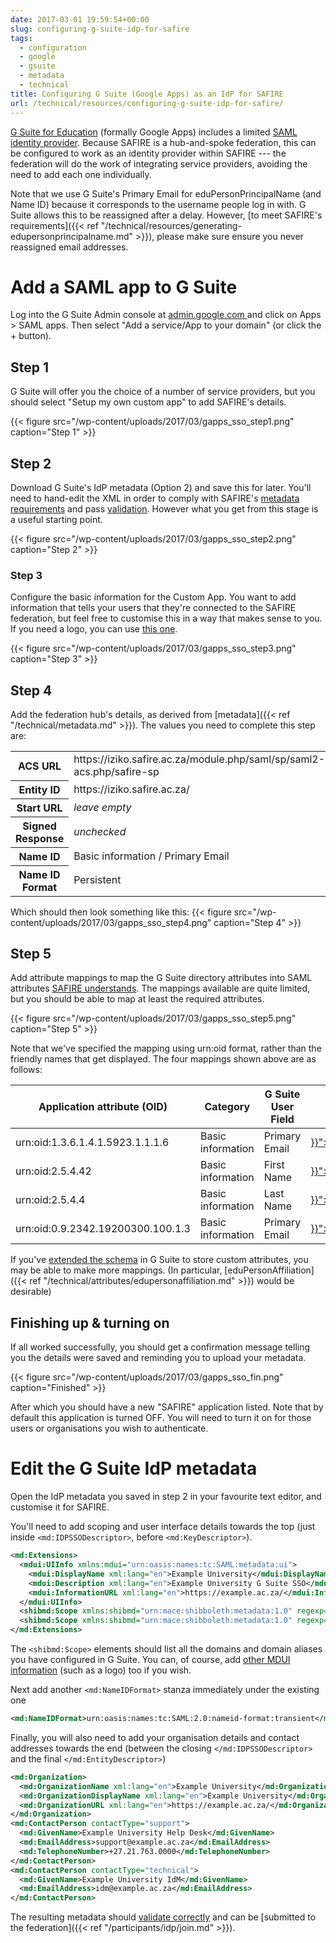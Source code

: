 ```yaml
---
date: 2017-03-01 19:59:54+00:00
slug: configuring-g-suite-idp-for-safire
tags:
  - configuration
  - google
  - gsuite
  - metadata
  - technical
title: Configuring G Suite (Google Apps) as an IdP for SAFIRE
url: /technical/resources/configuring-g-suite-idp-for-safire/
---
```


[G Suite for Education](https://edu.google.com/products/productivity-tools/) (formally Google Apps) includes a limited [SAML identity provider](https://support.google.com/a/answer/6087519). Because SAFIRE is a hub-and-spoke federation, this can be configured to work as an identity provider within SAFIRE --- the federation will do the work of integrating service providers, avoiding the need to add each one individually.

Note that we use G Suite's Primary Email for eduPersonPrincipalName (and Name ID) because it corresponds to the username people log in with. G Suite allows this to be reassigned after a delay. However, [to meet SAFIRE's requirements]({{< ref "/technical/resources/generating-edupersonprincipalname.md" >}}), please make sure ensure you never reassigned email addresses.

# Add a SAML app to G Suite

Log into the G Suite Admin console at [admin.google.com ](https://admin.google.com/)and click on Apps > SAML apps. Then select "Add a service/App to your domain" (or click the + button).

## Step 1

G Suite will offer you the choice of a number of service providers, but you should select "Setup my own custom app" to add SAFIRE's details.

{{< figure src="/wp-content/uploads/2017/03/gapps_sso_step1.png" caption="Step 1" >}}

## Step 2

Download G Suite's IdP metadata (Option 2) and save this for later. You'll need to hand-edit the XML in order to comply with SAFIRE's [metadata requirements](/technical/saml2/idp-requirements/) and pass [validation](https://validator.safire.ac.za/). However what you get from this stage is a useful starting point.

{{< figure src="/wp-content/uploads/2017/03/gapps_sso_step2.png" caption="Step 2" >}}

### Step 3

Configure the basic information for the Custom App. You want to add information that tells your users that they're connected to the SAFIRE federation, but feel free to customise this in a way that makes sense to you. If you need a logo, you can use [this one](https://static.safire.ac.za/logos/safire-logo-300x300.png).

{{< figure src="/wp-content/uploads/2017/03/gapps_sso_step3.png" caption="Step 3" >}}

## Step 4

Add the federation hub's details, as derived from [metadata]({{< ref "/technical/metadata.md" >}}). The values you need to complete this step are:

<table class="tablepress">

<tbody class="row-hover">
  <tr class="odd">
    <th>ACS URL</th>
    <td>https://iziko.safire.ac.za/module.php/saml/sp/saml2-acs.php/safire-sp</td>
  </tr>
  <tr class="even">
    <th>Entity ID</th>
    <td>https://iziko.safire.ac.za/</td>
  </tr>
  <tr class="odd">
    <th>Start URL</th>
    <td><em>leave empty</em></td>
  </tr>
  <tr class="even">
    <th>Signed Response</th>
    <td><em>unchecked</em></td>
  </tr>
  <tr class="odd">
    <th>Name ID</th>
    <td>Basic information / Primary Email</td>
  </tr>
  <tr class="even">
    <th>Name ID Format</th>
    <td>Persistent</td>
  </tr>
</tbody>

</table>

Which should then look something like this:
{{< figure src="/wp-content/uploads/2017/03/gapps_sso_step4.png" caption="Step 4" >}}

## Step 5

Add attribute mappings to map the G Suite directory attributes into SAML attributes [SAFIRE understands](/technical/attributes/). The mappings available are quite limited, but you should be able to map at least the required attributes.

{{< figure src="/wp-content/uploads/2017/03/gapps_sso_step5.png" caption="Step 5" >}}

Note that we've specified the mapping using urn:oid format, rather than the friendly names that get displayed. The four mappings shown above are as follows:

<table class="tablepress">

<thead class="odd">
  <tr>
    <th>Application attribute (OID)</th>
    <th>Category</th>
    <th>G Suite User Field</th>
    <th>SAFIRE Name</th>
  </tr>
</thead>
<tbody class="row-hover">
  <tr class="even">
    <td>urn:oid:1.3.6.1.4.1.5923.1.1.1.6</td>
    <td>Basic information</td>
    <td>Primary Email</td>
    <td><a href="{{< ref "/technical/attributes/edupersonprincipalname.md" >}}">eduPersonPrincipalName</a></td>
    </tr>
  <tr class="odd">
    <td>urn:oid:2.5.4.42</td>
    <td>Basic information</td>
    <td>First Name</td>
    <td><a href="{{< ref "/technical/attributes/givenname.md" >}}">givenName</a></td>
  </tr>
  <tr class="even">
    <td>urn:oid:2.5.4.4</td>
    <td>Basic information</td>
    <td>Last Name</td>
    <td><a href="{{< ref "/technical/attributes/sn.md" >}}">sn</a></td>
  </tr>
  <tr class="odd">
    <td>urn:oid:0.9.2342.19200300.100.1.3</td>
    <td>Basic information</td>
    <td>Primary Email</td>
    <td><a href="{{< ref "/technical/attributes/mail.md" >}}">mail</a></td>
  </tr>
</tbody>

</table>

If you've [extended the schema](https://support.google.com/a/answer/6327792) in G Suite to store custom attributes, you may be able to make more mappings. (In particular, [eduPersonAffiliation]({{< ref "/technical/attributes/edupersonaffiliation.md" >}}) would be desirable)

## Finishing up & turning on

If all worked successfully, you should get a confirmation message telling you the details were saved and reminding you to upload your metadata.

{{< figure src="/wp-content/uploads/2017/03/gapps_sso_fin.png" caption="Finished" >}}

After which you should have a new "SAFIRE" application listed. Note that by default this application is turned OFF. You will need to turn it on for those users or organisations you wish to authenticate.

# Edit the G Suite IdP metadata

Open the IdP metadata you saved in step 2 in your favourite text editor, and customise it for SAFIRE.

You'll need to add scoping and user interface details towards the top (just inside `<md:IDPSSODescriptor>`, before `<md:KeyDescriptor>`).

```xml
<md:Extensions>
  <mdui:UIInfo xmlns:mdui="urn:oasis:names:tc:SAML:metadata:ui">
    <mdui:DisplayName xml:lang="en">Example University</mdui:DisplayName>
    <mdui:Description xml:lang="en">Example University G Suite SSO</mdui:Description>
    <mdui:InformationURL xml:lang="en">https://example.ac.za/</mdui:InformationURL>
  </mdui:UIInfo>
  <shibmd:Scope xmlns:shibmd="urn:mace:shibboleth:metadata:1.0" regexp="false">example.ac.za</shibmd:Scope>
  <shibmd:Scope xmlns:shibmd="urn:mace:shibboleth:metadata:1.0" regexp="false">example.ac.za.test-google-a.com</shibmd:Scope>
</md:Extensions>
```

The `<shibmd:Scope>` elements should list all the domains and domain aliases you have configured in G Suite. You can, of course, add [other MDUI information](http://docs.oasis-open.org/security/saml/Post2.0/sstc-saml-metadata-ui/v1.0/cs01/sstc-saml-metadata-ui-v1.0-cs01.html#__RefHeading__10385_1021935550) (such as a logo) too if you wish.

Next add another `<md:NameIDFormat>` stanza immediately under the existing one

```xml
<md:NameIDFormat>urn:oasis:names:tc:SAML:2.0:nameid-format:transient</md:NameIDFormat>
```

Finally, you will also need to add your organisation details and contact addresses towards the end (between the closing `</md:IDPSSODescriptor>` and the final `</md:EntityDescriptor>`)

```xml
<md:Organization>
  <md:OrganizationName xml:lang="en">Example University</md:OrganizationName>
  <md:OrganizationDisplayName xml:lang="en">Example University</md:OrganizationDisplayName>
  <md:OrganizationURL xml:lang="en">https://example.ac.za/</md:OrganizationURL>
</md:Organization>
<md:ContactPerson contactType="support">
  <md:GivenName>Example University Help Desk</md:GivenName>
  <md:EmailAddress>support@example.ac.za</md:EmailAddress>
  <md:TelephoneNumber>+27.21.763.0000</md:TelephoneNumber>
</md:ContactPerson>
<md:ContactPerson contactType="technical">
  <md:GivenName>Example University IdM</md:GivenName>
  <md:EmailAddress>idm@example.ac.za</md:EmailAddress>
</md:ContactPerson>
```

The resulting metadata should [validate correctly](https://validator.safire.ac.za/) and can be [submitted to the federation]({{< ref "/participants/idp/join.md" >}}).

